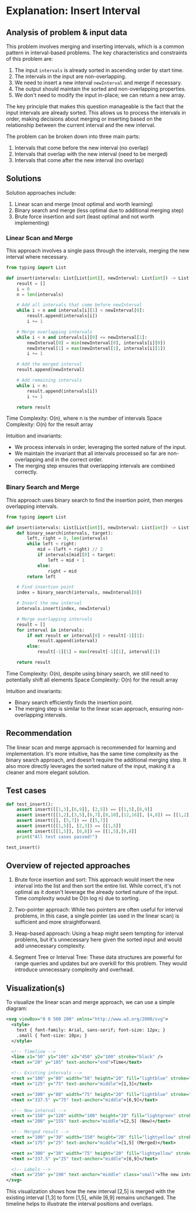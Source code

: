 # Explanation: Insert Interval

## Analysis of problem & input data

This problem involves merging and inserting intervals, which is a common pattern in interval-based problems. The key characteristics and constraints of this problem are:

1. The input `intervals` is already sorted in ascending order by start time.
2. The intervals in the input are non-overlapping.
3. We need to insert a new interval `newInterval` and merge if necessary.
4. The output should maintain the sorted and non-overlapping properties.
5. We don't need to modify the input in-place; we can return a new array.

The key principle that makes this question manageable is the fact that the input intervals are already sorted. This allows us to process the intervals in order, making decisions about merging or inserting based on the relationship between the current interval and the new interval.

The problem can be broken down into three main parts:

1. Intervals that come before the new interval (no overlap)
2. Intervals that overlap with the new interval (need to be merged)
3. Intervals that come after the new interval (no overlap)

## Solutions

Solution approaches include:

1. Linear scan and merge (most optimal and worth learning)
2. Binary search and merge (less optimal due to additional merging step)
3. Brute force insertion and sort (least optimal and not worth implementing)

### Linear Scan and Merge

This approach involves a single pass through the intervals, merging the new interval where necessary.

```python
from typing import List

def insert(intervals: List[List[int]], newInterval: List[int]) -> List[List[int]]:
    result = []
    i = 0
    n = len(intervals)

    # Add all intervals that come before newInterval
    while i < n and intervals[i][1] < newInterval[0]:
        result.append(intervals[i])
        i += 1

    # Merge overlapping intervals
    while i < n and intervals[i][0] <= newInterval[1]:
        newInterval[0] = min(newInterval[0], intervals[i][0])
        newInterval[1] = max(newInterval[1], intervals[i][1])
        i += 1

    # Add the merged interval
    result.append(newInterval)

    # Add remaining intervals
    while i < n:
        result.append(intervals[i])
        i += 1

    return result
```

Time Complexity: O(n), where n is the number of intervals
Space Complexity: O(n) for the result array

Intuition and invariants:

- We process intervals in order, leveraging the sorted nature of the input.
- We maintain the invariant that all intervals processed so far are non-overlapping and in the correct order.
- The merging step ensures that overlapping intervals are combined correctly.

### Binary Search and Merge

This approach uses binary search to find the insertion point, then merges overlapping intervals.

```python
from typing import List

def insert(intervals: List[List[int]], newInterval: List[int]) -> List[List[int]]:
    def binary_search(intervals, target):
        left, right = 0, len(intervals)
        while left < right:
            mid = (left + right) // 2
            if intervals[mid][0] < target:
                left = mid + 1
            else:
                right = mid
        return left

    # Find insertion point
    index = binary_search(intervals, newInterval[0])

    # Insert the new interval
    intervals.insert(index, newInterval)

    # Merge overlapping intervals
    result = []
    for interval in intervals:
        if not result or interval[0] > result[-1][1]:
            result.append(interval)
        else:
            result[-1][1] = max(result[-1][1], interval[1])

    return result
```

Time Complexity: O(n), despite using binary search, we still need to potentially shift all elements
Space Complexity: O(n) for the result array

Intuition and invariants:

- Binary search efficiently finds the insertion point.
- The merging step is similar to the linear scan approach, ensuring non-overlapping intervals.

## Recommendation

The linear scan and merge approach is recommended for learning and implementation. It's more intuitive, has the same time complexity as the binary search approach, and doesn't require the additional merging step. It also more directly leverages the sorted nature of the input, making it a cleaner and more elegant solution.

## Test cases

```python
def test_insert():
    assert insert([[1,3],[6,9]], [2,5]) == [[1,5],[6,9]]
    assert insert([[1,2],[3,5],[6,7],[8,10],[12,16]], [4,8]) == [[1,2],[3,10],[12,16]]
    assert insert([], [5,7]) == [[5,7]]
    assert insert([[1,5]], [2,3]) == [[1,5]]
    assert insert([[1,5]], [6,8]) == [[1,5],[6,8]]
    print("All test cases passed!")

test_insert()
```

## Overview of rejected approaches

1. Brute force insertion and sort: This approach would insert the new interval into the list and then sort the entire list. While correct, it's not optimal as it doesn't leverage the already sorted nature of the input. Time complexity would be O(n log n) due to sorting.

2. Two-pointer approach: While two pointers are often useful for interval problems, in this case, a single pointer (as used in the linear scan) is sufficient and more straightforward.

3. Heap-based approach: Using a heap might seem tempting for interval problems, but it's unnecessary here given the sorted input and would add unnecessary complexity.

4. Segment Tree or Interval Tree: These data structures are powerful for range queries and updates but are overkill for this problem. They would introduce unnecessary complexity and overhead.

## Visualization(s)

To visualize the linear scan and merge approach, we can use a simple diagram:

```svg
<svg viewBox="0 0 500 200" xmlns="http://www.w3.org/2000/svg">
  <style>
    text { font-family: Arial, sans-serif; font-size: 12px; }
    .small { font-size: 10px; }
  </style>

  <!-- Timeline -->
  <line x1="50" y1="100" x2="450" y2="100" stroke="black" />
  <text x="20" y="105" text-anchor="end">Time</text>

  <!-- Existing intervals -->
  <rect x="100" y="80" width="50" height="20" fill="lightblue" stroke="blue" />
  <text x="125" y="75" text-anchor="middle">[1,3]</text>

  <rect x="300" y="80" width="75" height="20" fill="lightblue" stroke="blue" />
  <text x="337.5" y="75" text-anchor="middle">[6,9]</text>

  <!-- New interval -->
  <rect x="150" y="120" width="100" height="20" fill="lightgreen" stroke="green" />
  <text x="200" y="155" text-anchor="middle">[2,5] (New)</text>

  <!-- Merged result -->
  <rect x="100" y="30" width="150" height="20" fill="lightyellow" stroke="orange" />
  <text x="175" y="25" text-anchor="middle">[1,5] (Merged)</text>

  <rect x="300" y="30" width="75" height="20" fill="lightyellow" stroke="orange" />
  <text x="337.5" y="25" text-anchor="middle">[6,9]</text>

  <!-- Labels -->
  <text x="250" y="190" text-anchor="middle" class="small">The new interval [2,5] overlaps with [1,3], resulting in a merged interval [1,5]</text>
</svg>

```

This visualization shows how the new interval [2,5] is merged with the existing interval [1,3] to form [1,5], while [6,9] remains unchanged. The timeline helps to illustrate the interval positions and overlaps.
